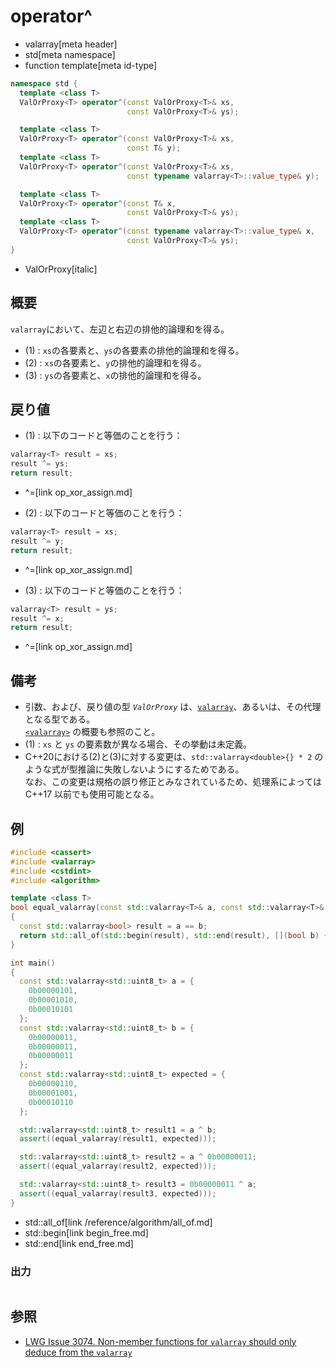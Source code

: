 # operator^
* valarray[meta header]
* std[meta namespace]
* function template[meta id-type]

```cpp
namespace std {
  template <class T>
  ValOrProxy<T> operator^(const ValOrProxy<T>& xs,
                          const ValOrProxy<T>& ys);                     // (1)

  template <class T>
  ValOrProxy<T> operator^(const ValOrProxy<T>& xs,
                          const T& y);                                  // (2) C++17 まで
  template <class T>
  ValOrProxy<T> operator^(const ValOrProxy<T>& xs,
                          const typename valarray<T>::value_type& y);   // (2) C++20 から

  template <class T>
  ValOrProxy<T> operator^(const T& x,
                          const ValOrProxy<T>& ys);                     // (3) C++17 まで
  template <class T>
  ValOrProxy<T> operator^(const typename valarray<T>::value_type& x,
                          const ValOrProxy<T>& ys);                     // (3) C++20 から
}
```
* ValOrProxy[italic]

## 概要
`valarray`において、左辺と右辺の排他的論理和を得る。

- (1) : `xs`の各要素と、`ys`の各要素の排他的論理和を得る。
- (2) : `xs`の各要素と、`y`の排他的論理和を得る。
- (3) : `ys`の各要素と、`x`の排他的論理和を得る。


## 戻り値
- (1) : 以下のコードと等価のことを行う：

```cpp
valarray<T> result = xs;
result ^= ys;
return result;
```
* ^=[link op_xor_assign.md]


- (2) : 以下のコードと等価のことを行う：

```cpp
valarray<T> result = xs;
result ^= y;
return result;
```
* ^=[link op_xor_assign.md]


- (3) : 以下のコードと等価のことを行う：

```cpp
valarray<T> result = ys;
result ^= x;
return result;
```
* ^=[link op_xor_assign.md]


## 備考
- 引数、および、戻り値の型 *`ValOrProxy`* は、[`valarray`](../valarray.md)、あるいは、その代理となる型である。  
	[`<valarray>`](../../valarray.md) の概要も参照のこと。
- (1) : `xs` と `ys` の要素数が異なる場合、その挙動は未定義。
- C++20における(2)と(3)に対する変更は、`std::valarray<double>{} * 2` のような式が型推論に失敗しないようにするためである。  
	なお、この変更は規格の誤り修正とみなされているため、処理系によっては C++17 以前でも使用可能となる。


## 例
```cpp example
#include <cassert>
#include <valarray>
#include <cstdint>
#include <algorithm>

template <class T>
bool equal_valarray(const std::valarray<T>& a, const std::valarray<T>& b)
{
  const std::valarray<bool> result = a == b;
  return std::all_of(std::begin(result), std::end(result), [](bool b) { return b; });
}

int main()
{
  const std::valarray<std::uint8_t> a = {
    0b00000101,
    0b00001010,
    0b00010101
  };
  const std::valarray<std::uint8_t> b = {
    0b00000011,
    0b00000011,
    0b00000011
  };
  const std::valarray<std::uint8_t> expected = {
    0b00000110,
    0b00001001,
    0b00010110
  };

  std::valarray<std::uint8_t> result1 = a ^ b;
  assert((equal_valarray(result1, expected)));

  std::valarray<std::uint8_t> result2 = a ^ 0b00000011;
  assert((equal_valarray(result2, expected)));

  std::valarray<std::uint8_t> result3 = 0b00000011 ^ a;
  assert((equal_valarray(result3, expected)));
}
```
* std::all_of[link /reference/algorithm/all_of.md]
* std::begin[link begin_free.md]
* std::end[link end_free.md]

### 出力
```
```


## 参照
- [LWG Issue 3074. Non-member functions for `valarray` should only deduce from the `valarray`](https://wg21.cmeerw.net/lwg/issue3074)

